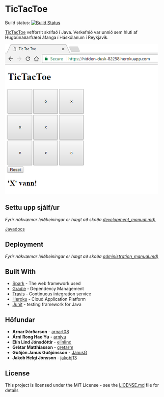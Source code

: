 # TicTacToe 
Build status: [![Build Status](https://travis-ci.org/A-lidid/TicTacToe.svg?branch=Travis)](https://travis-ci.org/A-lidid/TicTacToe)

[TicTacToe](https://en.wikipedia.org/wiki/Tic-tac-toe) vefforrit skrifað í Java. Verkefnið var unnið sem hluti af Hugbúnaðarfræði áfanga í Háskólanum í Reykjavík. 

![Picture of game](/img/tictactoe.png?raw=true "Tic tac toe game")

## Settu upp sjálf/ur

_Fyrir nákvæmar leiðbeiningar er hægt að skoða [development_manual.md)](docs/Development_manual.md)_

[Javadocs](https://a-lidid.github.io/TicTacToe/apidocs/)

## Deployment

_Fyrir nákvæmar leiðbeiningar er hægt að skoða [administration_manual.md)](docs/Administration_manual.md)_

## Built With

* [Spark](http://sparkjava.com/) - The web framework used
* [Gradle](https://gradle.org/) - Dependency Management
* [Travis](https://travis-ci.org/) - Continuous integration service 
* [Heroku](https://www.heroku.com/) - Cloud Application Platform 
* [Junit](http://junit.org/junit5/) - testing framework for Java



## Höfundar 

* **Arnar Þórðarson** - [arnart08](https://github.com/arnart08)
* **Árni Rong Hao Yu** - [arniyu](https://github.com/arniyu)
* **Elín Lind Jónsdóttir** - [elinlind](https://github.com/elinlind)
* **Grétar Matthíasson** - [gretarm](https://github.com/gretarm)
* **Guðjón Janus Guðjónsson** - [JanusG](https://github.com/JanusG)
* **Jakob Helgi Jónsson** - [jakobj13](https://github.com/jakobj13)



## License

This project is licensed under the MIT License - see the [LICENSE.md](LICENSE.md) file for details

